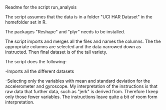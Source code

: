 Readme for the script run_analysis

The script assumes that the data is in a folder "UCI HAR Dataset" in the homefolder set in R.

The packages "Reshape" and "plyr" needs to be installed.

The script imports and merges all the files and names the columns. The the appropriate columns are selected and the 
data narrowed down as instructed. Then final dataset is of the tall variety.

The script does the following:

  -Imports all the different datasets
  
  -Selecting only the variables with mean and standard deviation for the accelerometer and gyroscope.
      My interpretation of the instructions is that raw data that further data, such as "jerk" is derived from.
      Therefore I keep only those fewer variables. The instructions leave quite a bit of room form interpretation.
      
